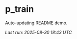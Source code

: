 # p_train

Auto-updating README demo.

<!--START_SECTION:status-->
_Last run: 2025-08-30 18:43 UTC_
<!--END_SECTION:status-->

























































































































































































































